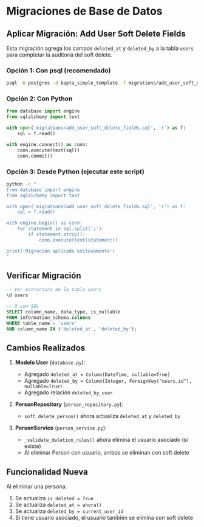 # Migraciones de Base de Datos

## Aplicar Migración: Add User Soft Delete Fields

Esta migración agrega los campos `deleted_at` y `deleted_by` a la tabla `users` para completar la auditoría del soft delete.

### Opción 1: Con psql (recomendado)

```bash
psql -U postgres -d bapta_simple_template -f migrations/add_user_soft_delete_fields.sql
```

### Opción 2: Con Python

```python
from database import engine
from sqlalchemy import text

with open('migrations/add_user_soft_delete_fields.sql', 'r') as f:
    sql = f.read()

with engine.connect() as conn:
    conn.execute(text(sql))
    conn.commit()
```

### Opción 3: Desde Python (ejecutar este script)

```bash
python -c "
from database import engine
from sqlalchemy import text

with open('migrations/add_user_soft_delete_fields.sql', 'r') as f:
    sql = f.read()

with engine.begin() as conn:
    for statement in sql.split(';'):
        if statement.strip():
            conn.execute(text(statement))

print('Migración aplicada exitosamente')
"
```

## Verificar Migración

```sql
-- Ver estructura de la tabla users
\d users

-- O con SQL
SELECT column_name, data_type, is_nullable
FROM information_schema.columns
WHERE table_name = 'users'
AND column_name IN ('deleted_at', 'deleted_by');
```

## Cambios Realizados

1. **Modelo User** (`database.py`):
   - Agregado `deleted_at = Column(DateTime, nullable=True)`
   - Agregado `deleted_by = Column(Integer, ForeignKey("users.id"), nullable=True)`
   - Agregado relación `deleted_by_user`

2. **PersonRepository** (`person_repository.py`):
   - `soft_delete_person()` ahora actualiza `deleted_at` y `deleted_by`

3. **PersonService** (`person_service.py`):
   - `_validate_deletion_rules()` ahora elimina el usuario asociado (si existe)
   - Al eliminar Person con usuario, ambos se eliminan con soft delete

## Funcionalidad Nueva

Al eliminar una persona:
1. Se actualiza `is_deleted = True`
2. Se actualiza `deleted_at = ahora()`
3. Se actualiza `deleted_by = current_user_id`
4. Si tiene usuario asociado, el usuario también se elimina con soft delete

